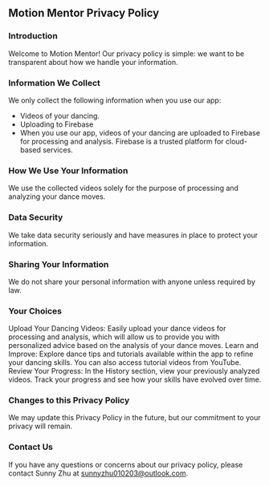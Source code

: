 Motion Mentor Privacy Policy
----------------

### Introduction
Welcome to Motion Mentor! Our privacy policy is simple: we want to be transparent about how we handle your information.

### Information We Collect
We only collect the following information when you use our app:
* Videos of your dancing.
* Uploading to Firebase
* When you use our app, videos of your dancing are uploaded to Firebase for processing and analysis. Firebase is a trusted platform for cloud-based services.

### How We Use Your Information
We use the collected videos solely for the purpose of processing and analyzing your dance moves.

### Data Security
We take data security seriously and have measures in place to protect your information.

### Sharing Your Information
We do not share your personal information with anyone unless required by law.

### Your Choices
Upload Your Dancing Videos: Easily upload your dance videos for processing and analysis, which will allow us to provide you with personalized advice based on the analysis of your dance moves.
Learn and Improve: Explore dance tips and tutorials available within the app to refine your dancing skills. You can also access tutorial videos from YouTube.
Review Your Progress: In the History section, view your previously analyzed videos. Track your progress and see how your skills have evolved over time.

### Changes to this Privacy Policy
We may update this Privacy Policy in the future, but our commitment to your privacy will remain.

### Contact Us
If you have any questions or concerns about our privacy policy, please contact Sunny Zhu at sunnyzhu010203@outlook.com.

